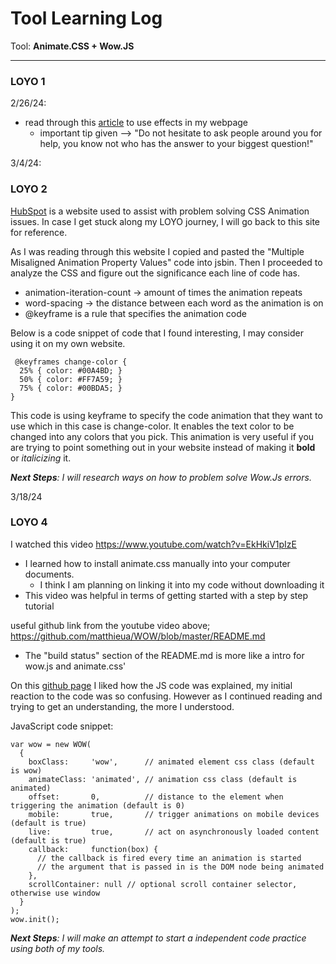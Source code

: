 # Tool Learning Log


Tool: **Animate.CSS + Wow.JS**

---
### LOYO 1
2/26/24:
* read through this [article](https://medium.com/codebagng/making-awesome-animations-using-animate-css-and-wow-js-2e9ac4faad75) to use effects in my webpage
    * important tip given --> "Do not hesitate to ask people around you for help, you know not who has the answer to your biggest question!"

3/4/24:

### LOYO 2
[HubSpot](https://blog.hubspot.com/website/css-animation-not-working) is a website used to assist with problem solving CSS Animation issues. In case I get stuck along my LOYO journey, I will go back to this site for reference.

As I was reading through this website I copied and pasted the "Multiple Misaligned Animation Property Values" code into jsbin. Then I proceeded to analyze the CSS and figure out the significance each line of code has.

*  animation-iteration-count → amount of times the animation repeats
*  word-spacing → the distance between each word as the animation is on
*  @keyframe is a rule that specifies the animation code

Below is a code snippet of code that I found interesting, I may consider using it on my own website.

```
 @keyframes change-color {
  25% { color: #00A4BD; }
  50% { color: #FF7A59; }
  75% { color: #00BDA5; }
}
```
This code is using keyframe to specify the code animation that they want to use which in this case is change-color. It enables the text color to be changed into any colors that you pick. This animation is very useful if you are trying to point something out in your website instead of making it **bold** or _italicizing_ it.

_**Next Steps**: I will research ways on how to problem solve Wow.Js errors._


3/18/24

### LOYO 4

I watched this video https://www.youtube.com/watch?v=EkHkiV1pIzE 
* I learned how to install animate.css manually into your computer documents.
     * I think I am planning on linking it into my code without downloading it
 * This video was helpful in terms of getting started with a step by step tutorial

useful github link from the youtube video above; https://github.com/matthieua/WOW/blob/master/README.md 
* The "build status" section of the README.md is more like a intro for wow.js and animate.css'

On this [github page](https://github.com/matthieua/WOW/tree/master) I liked how the JS code was explained, my initial reaction to the code was so confusing. However as I continued reading and trying to get an understanding, the more I understood. 

JavaScript code snippet: 

```
var wow = new WOW(
  {
    boxClass:     'wow',      // animated element css class (default is wow)
    animateClass: 'animated', // animation css class (default is animated)
    offset:       0,          // distance to the element when triggering the animation (default is 0)
    mobile:       true,       // trigger animations on mobile devices (default is true)
    live:         true,       // act on asynchronously loaded content (default is true)
    callback:     function(box) {
      // the callback is fired every time an animation is started
      // the argument that is passed in is the DOM node being animated
    },
    scrollContainer: null // optional scroll container selector, otherwise use window
  }
);
wow.init();
```

_**Next Steps**: I will make an attempt to start a independent code practice using both of my tools._





<!--
* Links you used today (websites, videos, etc)
* Things you tried, progress you made, etc
* Challenges, a-ha moments, etc
* Questions you still have
* What you're going to try next
-->
